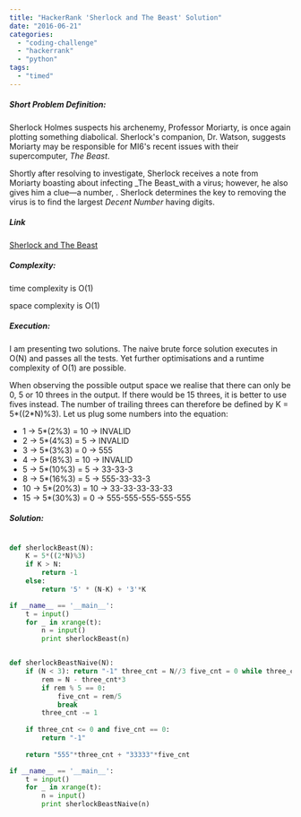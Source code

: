 ```yaml
---
title: "HackerRank 'Sherlock and The Beast' Solution"
date: "2016-06-21"
categories: 
  - "coding-challenge"
  - "hackerrank"
  - "python"
tags: 
  - "timed"
---
```


##### Short Problem Definition:

Sherlock Holmes suspects his archenemy, Professor Moriarty, is once again plotting something diabolical. Sherlock's companion, Dr. Watson, suggests Moriarty may be responsible for MI6's recent issues with their supercomputer, _The Beast_.

Shortly after resolving to investigate, Sherlock receives a note from Moriarty boasting about infecting _The Beast_with a virus; however, he also gives him a clue—a number, . Sherlock determines the key to removing the virus is to find the largest _Decent Number_ having digits.

##### Link

[Sherlock and The Beast](https://www.hackerrank.com/challenges/sherlock-and-the-beast)

##### Complexity:

time complexity is O(1)

space complexity is O(1)

##### Execution:

I am presenting two solutions. The naive brute force solution executes in O(N) and passes all the tests. Yet further optimisations and a runtime complexity of O(1) are possible.

When observing the possible output space we realise that there can only be 0, 5 or 10 threes in the output. If there would be 15 threes, it is better to use fives instead. The number of trailing threes can therefore be defined by K = 5\*((2\*N)%3). Let us plug some numbers into the equation:

- 1 -> 5\*(2%3) = 10 -> INVALID
- 2 -> 5\*(4%3) = 5 -> INVALID
- 3 -> 5\*(3%3) = 0 -> 555
- 4 -> 5\*(8%3) = 10 -> INVALID
- 5 -> 5\*(10%3) = 5 -> 33-33-3
- 8 -> 5\*(16%3) = 5 -> 555-33-33-3
- 10 -> 5\*(20%3) = 10 -> 33-33-33-33-33
- 15 -> 5\*(30%3) = 0 -> 555-555-555-555-555

##### Solution:

```python

def sherlockBeast(N):
    K = 5*((2*N)%3)
    if K > N:
        return -1
    else:
        return '5' * (N-K) + '3'*K

if __name__ == '__main__':
    t = input()
    for _ in xrange(t):
        n = input()
        print sherlockBeast(n)
```

```python

def sherlockBeastNaive(N):
    if (N < 3): return "-1" three_cnt = N//3 five_cnt = 0 while three_cnt >=0:
        rem = N - three_cnt*3
        if rem % 5 == 0:
            five_cnt = rem/5
            break
        three_cnt -= 1
        
    if three_cnt <= 0 and five_cnt == 0:
        return "-1"
    
    return "555"*three_cnt + "33333"*five_cnt

if __name__ == '__main__':
    t = input()
    for _ in xrange(t):
        n = input()
        print sherlockBeastNaive(n)
```
